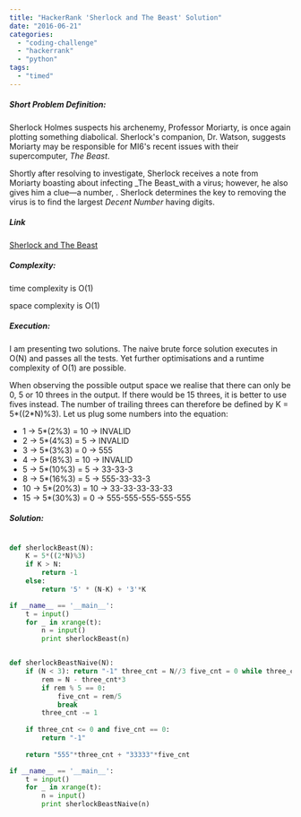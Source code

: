 ```yaml
---
title: "HackerRank 'Sherlock and The Beast' Solution"
date: "2016-06-21"
categories: 
  - "coding-challenge"
  - "hackerrank"
  - "python"
tags: 
  - "timed"
---
```


##### Short Problem Definition:

Sherlock Holmes suspects his archenemy, Professor Moriarty, is once again plotting something diabolical. Sherlock's companion, Dr. Watson, suggests Moriarty may be responsible for MI6's recent issues with their supercomputer, _The Beast_.

Shortly after resolving to investigate, Sherlock receives a note from Moriarty boasting about infecting _The Beast_with a virus; however, he also gives him a clue—a number, . Sherlock determines the key to removing the virus is to find the largest _Decent Number_ having digits.

##### Link

[Sherlock and The Beast](https://www.hackerrank.com/challenges/sherlock-and-the-beast)

##### Complexity:

time complexity is O(1)

space complexity is O(1)

##### Execution:

I am presenting two solutions. The naive brute force solution executes in O(N) and passes all the tests. Yet further optimisations and a runtime complexity of O(1) are possible.

When observing the possible output space we realise that there can only be 0, 5 or 10 threes in the output. If there would be 15 threes, it is better to use fives instead. The number of trailing threes can therefore be defined by K = 5\*((2\*N)%3). Let us plug some numbers into the equation:

- 1 -> 5\*(2%3) = 10 -> INVALID
- 2 -> 5\*(4%3) = 5 -> INVALID
- 3 -> 5\*(3%3) = 0 -> 555
- 4 -> 5\*(8%3) = 10 -> INVALID
- 5 -> 5\*(10%3) = 5 -> 33-33-3
- 8 -> 5\*(16%3) = 5 -> 555-33-33-3
- 10 -> 5\*(20%3) = 10 -> 33-33-33-33-33
- 15 -> 5\*(30%3) = 0 -> 555-555-555-555-555

##### Solution:

```python

def sherlockBeast(N):
    K = 5*((2*N)%3)
    if K > N:
        return -1
    else:
        return '5' * (N-K) + '3'*K

if __name__ == '__main__':
    t = input()
    for _ in xrange(t):
        n = input()
        print sherlockBeast(n)
```

```python

def sherlockBeastNaive(N):
    if (N < 3): return "-1" three_cnt = N//3 five_cnt = 0 while three_cnt >=0:
        rem = N - three_cnt*3
        if rem % 5 == 0:
            five_cnt = rem/5
            break
        three_cnt -= 1
        
    if three_cnt <= 0 and five_cnt == 0:
        return "-1"
    
    return "555"*three_cnt + "33333"*five_cnt

if __name__ == '__main__':
    t = input()
    for _ in xrange(t):
        n = input()
        print sherlockBeastNaive(n)
```
